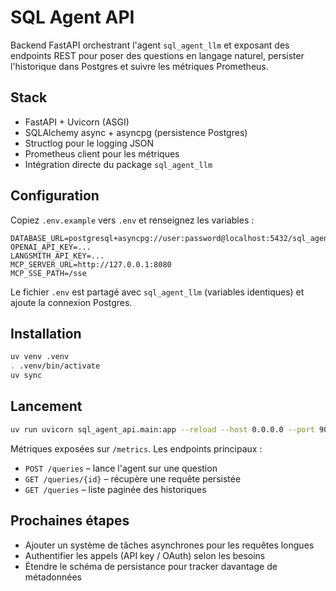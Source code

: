 # SQL Agent API

Backend FastAPI orchestrant l'agent `sql_agent_llm` et exposant des endpoints REST pour
poser des questions en langage naturel, persister l'historique dans Postgres et suivre
les métriques Prometheus.

## Stack

- FastAPI + Uvicorn (ASGI)
- SQLAlchemy async + asyncpg (persistence Postgres)
- Structlog pour le logging JSON
- Prometheus client pour les métriques
- Intégration directe du package `sql_agent_llm`

## Configuration

Copiez `.env.example` vers `.env` et renseignez les variables :

```env
DATABASE_URL=postgresql+asyncpg://user:password@localhost:5432/sql_agent
OPENAI_API_KEY=...
LANGSMITH_API_KEY=...
MCP_SERVER_URL=http://127.0.0.1:8080
MCP_SSE_PATH=/sse
```

Le fichier `.env` est partagé avec `sql_agent_llm` (variables identiques) et ajoute la
connexion Postgres.

## Installation

```bash
uv venv .venv
. .venv/bin/activate
uv sync
```

## Lancement

```bash
uv run uvicorn sql_agent_api.main:app --reload --host 0.0.0.0 --port 9000
```

Métriques exposées sur `/metrics`. Les endpoints principaux :

- `POST /queries` – lance l'agent sur une question
- `GET /queries/{id}` – récupère une requête persistée
- `GET /queries` – liste paginée des historiques

## Prochaines étapes

- Ajouter un système de tâches asynchrones pour les requêtes longues
- Authentifier les appels (API key / OAuth) selon les besoins
- Étendre le schéma de persistance pour tracker davantage de métadonnées
